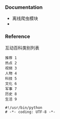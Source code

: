 
### Documentation
  - 离线爬虫模块
  - 

### Reference

互动百科类别列表
```
推荐 1
热点 2
视频 3
人物 4
科技 5
文化 6
军事 7
历史 8
生活 9
```

```
#!/usr/bin/python
# -*- coding: UTF-8 -*-
```